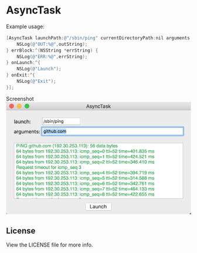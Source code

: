 # AsyncTask

Example usage:
```objective-c
[AsyncTask launchPath:@"/sbin/ping" currentDirectoryPath:nil arguments:@[@"github.com"] outputBlock:^(NSString *outString) {
    NSLog(@"OUT:%@",outString);
} errBlock:^(NSString *errString) {
    NSLog(@"ERR:%@",errString);
} onLaunch:^{
    NSLog(@"Launch");
} onExit:^{
    NSLog(@"Exit");
}];
```

Screenshot
![AsyncTask](https://github.com/XieXieZhongxi/AsyncTask/blob/master/screenshot.png)

## License

View the LICENSE file for more info.
